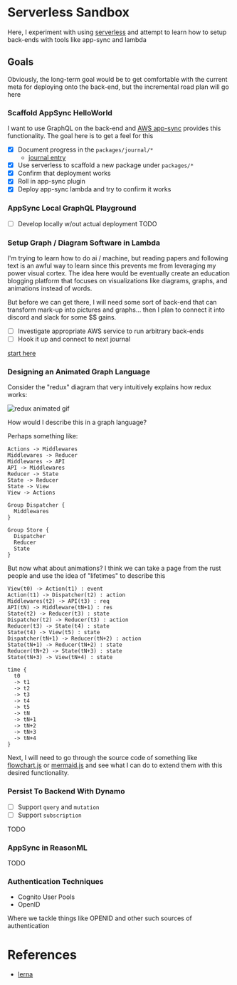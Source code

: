 # Serverless Sandbox

Here, I experiment with using [serverless](https://serverless.com/) and attempt to learn how to setup back-ends with tools like app-sync and lambda

## Goals

Obviously, the long-term goal would be to get comfortable with the current meta for deploying onto the back-end, but the incremental road plan will go here

### Scaffold AppSync HelloWorld

I want to use GraphQL on the back-end and [AWS app-sync](https://aws.amazon.com/appsync/) provides this functionality. The goal here is to get a feel for this

- [x] Document progress in the `packages/journal/*`
  - [journal entry](./packages/journal/18-12-19-app-sync-hello-world.md)
- [x] Use serverless to scaffold a new package under `packages/*`
- [x] Confirm that deployment works
- [x] Roll in app-sync plugin
- [x] Deploy app-sync lambda and try to confirm it works

### AppSync Local GraphQL Playground

- [ ] Develop locally w/out actual deployment
TODO

### Setup Graph / Diagram Software in Lambda

I'm trying to learn how to do ai / machine, but reading papers and following text is an awful way to learn since this prevents me from leveraging my power visual cortex. The idea here would be eventually create an education blogging platform that focuses on visualizations like diagrams, graphs, and animations instead of words.

But before we can get there, I will need some sort of back-end that can transform mark-up into pictures and graphs... then I plan to connect it into discord and slack for some $$ gains.

- [ ] Investigate appropriate AWS service to run arbitrary back-ends
- [ ] Hook it up and connect to next journal

[start here](./packages/journal/19-01-21-graph-rendering-backend.md)


### Designing an Animated Graph Language

Consider the "redux" diagram that very intuitively explains how redux works:

![redux animated gif](https://camo.githubusercontent.com/9de527b9432cc9244dc600875b46b43311918b59/68747470733a2f2f73332e616d617a6f6e6177732e636f6d2f6d656469612d702e736c69642e65732f75706c6f6164732f3336343831322f696d616765732f323438343739302f415243482d5265647578322d657874656e6465642d7265616c2d6465636c657261746976652e676966)

How would I describe this in a graph language?

Perhaps something like:

```text
Actions -> Middlewares
Middlewares -> Reducer
Middlewares -> API
API -> Middlewares
Reducer -> State
State -> Reducer
State -> View
View -> Actions

Group Dispatcher {
  Middlewares
}

Group Store {
  Dispatcher
  Reducer
  State
}
```

But now what about animations? I think we can take a page from the rust people and use the idea of "lifetimes" to describe this

```text
View(t0) -> Action(t1) : event
Action(t1) -> Dispatcher(t2) : action
Middlewares(t2) -> API(t3) : req
API(tN) -> Middleware(tN+1) : res
State(t2) -> Reducer(t3) : state
Dispatcher(t2) -> Reducer(t3) : action
Reducer(t3) -> State(t4) : state
State(t4) -> View(t5) : state
Dispatcher(tN+1) -> Reducer(tN+2) : action
State(tN+1) -> Reducer(tN+2) : state
Reducer(tN+2) -> State(tN+3) : state
State(tN+3) -> View(tN+4) : state

time {
  t0
  -> t1
  -> t2
  -> t3
  -> t4
  -> t5
  -> tN
  -> tN+1
  -> tN+2
  -> tN+3
  -> tN+4
}
```

Next, I will need to go through the source code of something like [flowchart.js](https://github.com/adrai/flowchart.js) or [mermaid.js](https://github.com/knsv/mermaid) and see what I can do to extend them with this desired functionality.

### Persist To Backend With Dynamo

- [ ] Support `query` and `mutation`
- [ ] Support `subscription`

TODO

### AppSync in ReasonML

TODO

### Authentication Techniques

- Cognito User Pools 
- OpenID

Where we tackle things like OPENID and other such sources of authentication

# References

- [lerna](https://github.com/lerna/lerna)
